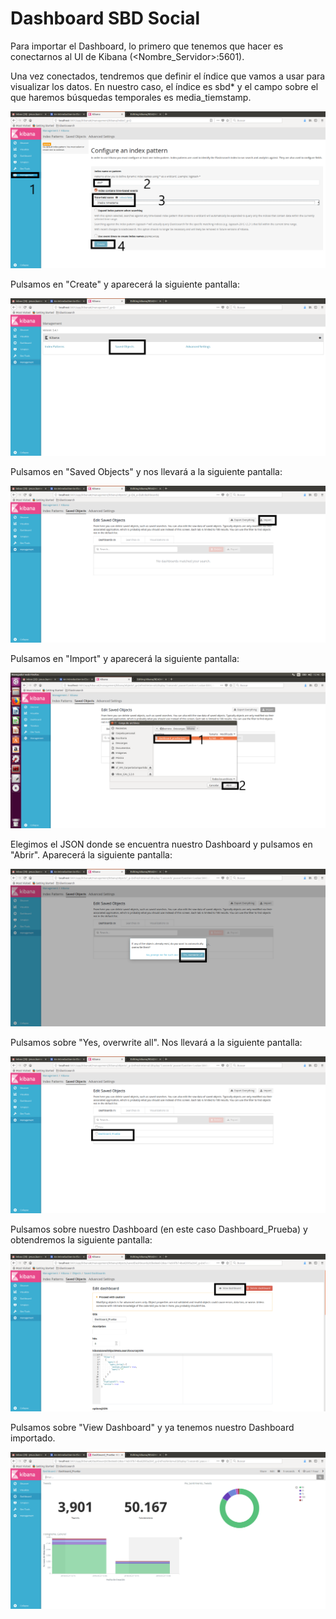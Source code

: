 # Dashboard SBD Social
Para importar el Dashboard, lo primero que tenemos que hacer es conectarnos al UI de Kibana (<Nombre_Servidor>:5601). 

Una vez conectados, tendremos que definir el índice que vamos a usar para visualizar los datos. En nuestro caso, el índice es sbd* y el campo sobre el que haremos búsquedas temporales es media_tiemstamp.

![Alt text](./Paso1_Configure_Index_Pattern.png?raw=true "Paso1_Configure_Index_Pattern.")

Pulsamos en "Create" y aparecerá la siguiente pantalla:

![Alt text](./Paso2_Management.png?raw=true "Paso2_Management.")

Pulsamos en "Saved Objects" y nos llevará a la siguiente pantalla:

![Alt text](./Paso3_SaveObjects.png?raw=true "Paso3_SaveObjects.")

Pulsamos en "Import" y aparecerá la siguiente pantalla:

![Alt text](./Paso4_Import_JSON.png?raw=true "Paso4_Import_JSON.")

Elegimos el JSON donde se encuentra nuestro Dashboard y pulsamos en "Abrir". Aparecerá la siguiente pantalla:

![Alt text](./Paso5_OverwriteAll.png?raw=true "Paso5_OverwriteAll.")

Pulsamos sobre "Yes, overwrite all". Nos llevará a la siguiente pantalla:

![Alt text](./Paso6_DashboardImport.png?raw=true "Paso6_DashboardImport.")

Pulsamos sobre nuestro Dashboard (en este caso Dashboard_Prueba) y obtendremos la siguiente pantalla:

![Alt text](./Paso7_ViewDashboard.png?raw=true "Paso7_ViewDashboard.")

Pulsamos sobre "View Dashboard" y ya tenemos nuestro Dashboard importado.

![Alt text](./Dashboard_Prueba.png?raw=true "Dashboard_Prueba.")
